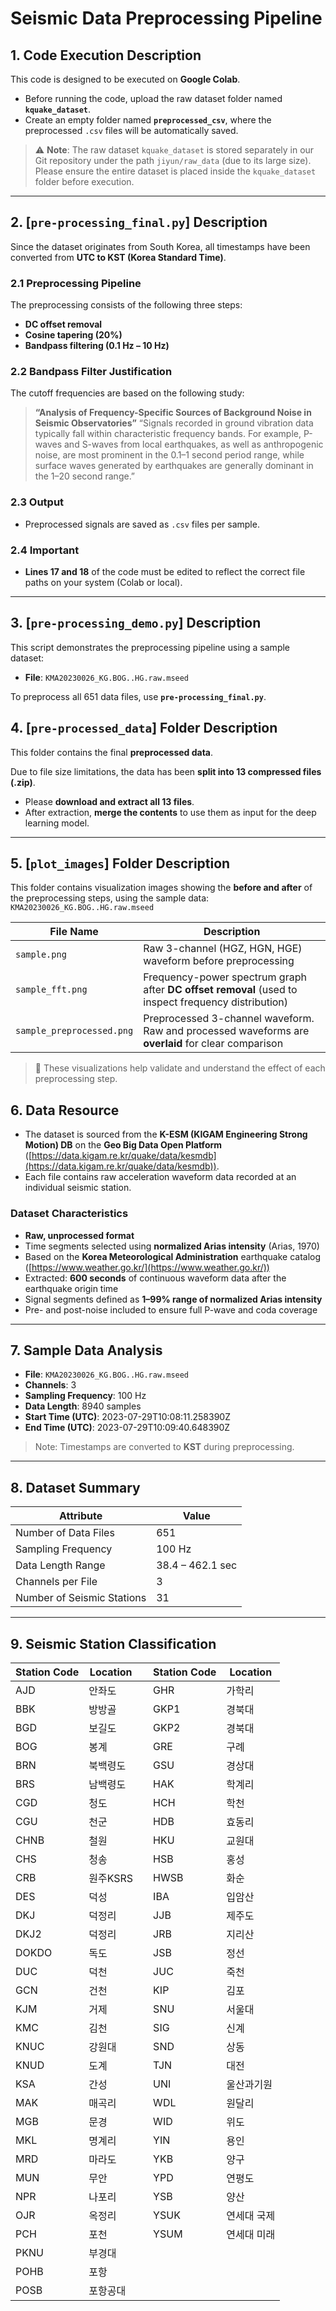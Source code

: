 # Seismic Data Preprocessing Pipeline

## 1. Code Execution Description

This code is designed to be executed on **Google Colab**.

* Before running the code, upload the raw dataset folder named **`kquake_dataset`**.
* Create an empty folder named **`preprocessed_csv`**, where the preprocessed `.csv` files will be automatically saved.

> ⚠️ **Note**:
> The raw dataset `kquake_dataset` is stored separately in our Git repository under the path `jiyun/raw_data` (due to its large size).
> Please ensure the entire dataset is placed inside the `kquake_dataset` folder before execution.

---

## 2. \[`pre-processing_final.py`] Description

Since the dataset originates from South Korea, all timestamps have been converted from **UTC to KST (Korea Standard Time)**.

### 2.1 Preprocessing Pipeline

The preprocessing consists of the following three steps:

* **DC offset removal**
* **Cosine tapering (20%)**
* **Bandpass filtering (0.1 Hz – 10 Hz)**

### 2.2 Bandpass Filter Justification

The cutoff frequencies are based on the following study:

> **“Analysis of Frequency-Specific Sources of Background Noise in Seismic Observatories”**
> “Signals recorded in ground vibration data typically fall within characteristic frequency bands.
> For example, P-waves and S-waves from local earthquakes, as well as anthropogenic noise, are most prominent in the 0.1–1 second period range,
> while surface waves generated by earthquakes are generally dominant in the 1–20 second range.”

### 2.3 Output

* Preprocessed signals are saved as `.csv` files per sample.

### 2.4 Important

* **Lines 17 and 18** of the code must be edited to reflect the correct file paths on your system (Colab or local).

---

## 3. \[`pre-processing_demo.py`] Description

This script demonstrates the preprocessing pipeline using a sample dataset:

* **File**: `KMA20230026_KG.BOG..HG.raw.mseed`

To preprocess all 651 data files, use **`pre-processing_final.py`**.


## 4. \[`pre-processed_data`] Folder Description

This folder contains the final **preprocessed data**.

Due to file size limitations, the data has been **split into 13 compressed files (.zip)**.

* Please **download and extract all 13 files**.
* After extraction, **merge the contents** to use them as input for the deep learning model.

---

## 5. \[`plot_images`] Folder Description

This folder contains visualization images showing the **before and after** of the preprocessing steps, using the sample data:
`KMA20230026_KG.BOG..HG.raw.mseed`

| File Name                 | Description                                                                                         |
| ------------------------- | --------------------------------------------------------------------------------------------------- |
| `sample.png`              | Raw 3-channel (HGZ, HGN, HGE) waveform before preprocessing                                         |
| `sample_fft.png`          | Frequency-power spectrum graph after **DC offset removal** (used to inspect frequency distribution) |
| `sample_preprocessed.png` | Preprocessed 3-channel waveform. Raw and processed waveforms are **overlaid** for clear comparison  |

> 📌 These visualizations help validate and understand the effect of each preprocessing step.


## 6. Data Resource

* The dataset is sourced from the **K-ESM (KIGAM Engineering Strong Motion) DB** on the **Geo Big Data Open Platform**
  ([https://data.kigam.re.kr/quake/data/kesmdb](https://data.kigam.re.kr/quake/data/kesmdb)).
* Each file contains raw acceleration waveform data recorded at an individual seismic station.

### Dataset Characteristics

* **Raw, unprocessed format**
* Time segments selected using **normalized Arias intensity** (Arias, 1970)
* Based on the **Korea Meteorological Administration** earthquake catalog ([https://www.weather.go.kr/](https://www.weather.go.kr/))
* Extracted: **600 seconds** of continuous waveform data after the earthquake origin time
* Signal segments defined as **1–99% range of normalized Arias intensity**
* Pre- and post-noise included to ensure full P-wave and coda coverage

---

## 7. Sample Data Analysis

* **File**: `KMA20230026_KG.BOG..HG.raw.mseed`
* **Channels**: 3
* **Sampling Frequency**: 100 Hz
* **Data Length**: 8940 samples
* **Start Time (UTC)**: 2023-07-29T10:08:11.258390Z
* **End Time (UTC)**: 2023-07-29T10:09:40.648390Z

> Note: Timestamps are converted to **KST** during preprocessing.

---

## 8. Dataset Summary

| Attribute                  | Value            |
| -------------------------- | ---------------- |
| Number of Data Files       | 651              |
| Sampling Frequency         | 100 Hz           |
| Data Length Range          | 38.4 – 462.1 sec |
| Channels per File          | 3                |
| Number of Seismic Stations | 31               |

---

## 9. Seismic Station Classification

| Station Code | Location |   | Station Code | Location |
| ------------ | -------- | - | ------------ | -------- |
| AJD          | 안좌도      |   | GHR          | 가학리      |
| BBK          | 방방골      |   | GKP1         | 경북대      |
| BGD          | 보길도      |   | GKP2         | 경북대      |
| BOG          | 봉계       |   | GRE          | 구례       |
| BRN          | 북백령도     |   | GSU          | 경상대      |
| BRS          | 남백령도     |   | HAK          | 학계리      |
| CGD          | 청도       |   | HCH          | 학천       |
| CGU          | 천군       |   | HDB          | 효동리      |
| CHNB         | 철원       |   | HKU          | 교원대      |
| CHS          | 청송       |   | HSB          | 홍성       |
| CRB          | 원주KSRS   |   | HWSB         | 화순       |
| DES          | 덕성       |   | IBA          | 입암산      |
| DKJ          | 덕정리      |   | JJB          | 제주도      |
| DKJ2         | 덕정리      |   | JRB          | 지리산      |
| DOKDO        | 독도       |   | JSB          | 정선       |
| DUC          | 덕천       |   | JUC          | 죽천       |
| GCN          | 건천       |   | KIP          | 김포       |
| KJM          | 거제       |   | SNU          | 서울대      |
| KMC          | 김천       |   | SIG          | 신계       |
| KNUC         | 강원대      |   | SND          | 상동       |
| KNUD         | 도계       |   | TJN          | 대전       |
| KSA          | 간성       |   | UNI          | 울산과기원    |
| MAK          | 매곡리      |   | WDL          | 원달리      |
| MGB          | 문경       |   | WID          | 위도       |
| MKL          | 명계리      |   | YIN          | 용인       |
| MRD          | 마라도      |   | YKB          | 양구       |
| MUN          | 무안       |   | YPD          | 연평도      |
| NPR          | 나포리      |   | YSB          | 양산       |
| OJR          | 옥정리      |   | YSUK         | 연세대 국제   |
| PCH          | 포천       |   | YSUM         | 연세대 미래   |
| PKNU         | 부경대      |   |              |          |
| POHB         | 포항       |   |              |          |
| POSB         | 포항공대     |   |              |          |
